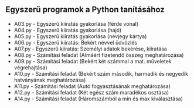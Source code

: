 ## Egyszerű programok a Python tanításához 
- A03.py - Egyszerű kiíratás gyakorlása (ferde vonal)
- A04.py - Egyszerű kiíratás gyakorlása (hajó)
- A05.py - Egyszerű kiíratás gyakorlása (névjegy kártya)
- A06.py - Egyszerű kiíratás: Bekért névvel üdvözlés
- A07.py - Egyszerű kiíratás: Személyi adatok bekérése, kiíratása
- A08.py - Számítási feladat (Almáért fizetendő összeg meghatározása)
- A09.py - Számítási feladat (Bekért két számmal a mat. műveletek végrehajtása)
- A10.py - Számítási feladat (Bekért szám második, harmadik és negyedik hatványának meghatározása)
- A11.py - Számítási feladat (Autó fogyasztásának meghatározása)
- A12.py - Számítási feladat (Két egész szám maradékos osztása)
- A14.py - Számítási feladat (Háromszámból a min és max kiválasztása)
